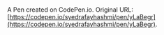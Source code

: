 # 

A Pen created on CodePen.io. Original URL: [https://codepen.io/syedrafayhashmi/pen/yLaBegr](https://codepen.io/syedrafayhashmi/pen/yLaBegr).


